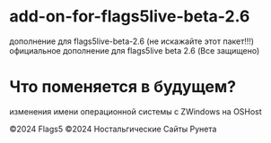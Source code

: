 # add-on-for-flags5live-beta-2.6
дополнение для flags5live-beta-2.6 (не искажайте этот пакет!!!)
официальное дополнение для flags5live beta 2.6 (Все защищено)

# Что поменяется в будущем?
изменения имени операционной системы с ZWindows на OSHost


©2024 Flags5
©2024 Ностальгические Сайты Рунета
